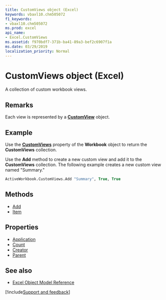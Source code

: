 ```yaml
---
title: CustomViews object (Excel)
keywords: vbaxl10.chm505072
f1_keywords:
- vbaxl10.chm505072
ms.prod: excel
api_name:
- Excel.CustomViews
ms.assetid: f970bdf7-371b-ba41-89a3-bef2c6907f1a
ms.date: 03/29/2019
localization_priority: Normal
---
```



# CustomViews object (Excel)

A collection of custom workbook views.


## Remarks

Each view is represented by a **[CustomView](Excel.CustomView.md)** object.


## Example

Use the **[CustomViews](excel.workbook.customviews.md)** property of the **Workbook** object to return the **CustomViews** collection. 

Use the **Add** method to create a new custom view and add it to the **CustomViews** collection. The following example creates a new custom view named "Summary."

```vb
ActiveWorkbook.CustomViews.Add "Summary", True, True

```


## Methods

- [Add](Excel.CustomViews.Add.md)
- [Item](Excel.CustomViews.Item.md)

## Properties

- [Application](Excel.CustomViews.Application.md)
- [Count](Excel.CustomViews.Count.md)
- [Creator](Excel.CustomViews.Creator.md)
- [Parent](Excel.CustomViews.Parent.md)

## See also

- [Excel Object Model Reference](overview/Excel/object-model.md)

[!include[Support and feedback](~/includes/feedback-boilerplate.md)]